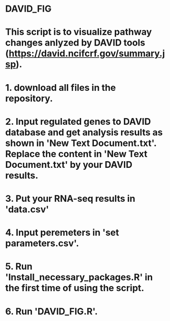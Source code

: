 # DAVID_FIG

# This script is to visualize pathway changes anlyzed by DAVID tools (https://david.ncifcrf.gov/summary.jsp).

# 1. download all files in the repository.
# 2. Input regulated genes to DAVID database and get analysis results as shown in 'New Text Document.txt'. Replace the content in 'New Text Document.txt' by your DAVID results.
# 3. Put your RNA-seq results in 'data.csv'
# 4. Input peremeters in 'set parameters.csv'. 
# 5. Run 'Install_necessary_packages.R' in the first time of using the script.
# 6. Run 'DAVID_FIG.R'.

